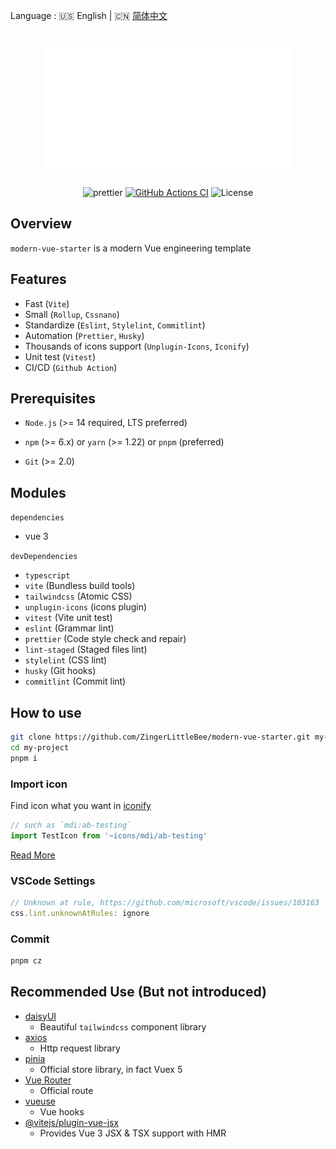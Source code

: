 Language : 🇺🇸 English | 🇨🇳 [简体中文](./README.zh-CN.md)

<h1 align="center">
  <img src="header.svg" width="400" height="200"></img>
</h1>
<div align="center">

  ![prettier](https://img.shields.io/badge/code_style-prettier-ff69b4.svg?style=flat-square)
  [![GitHub Actions CI](https://img.shields.io/github/workflow/status/ZingerLittleBee/modern-vue-starter/Test%20CI?style=flat-square)](https://github.com/ZingerLittleBee/modern-vue-starter/actions)
  ![License](https://img.shields.io/github/license/ZingerLittleBee/modern-vue-starter?style=flat-square)

</div>

## Overview
`modern-vue-starter` is a modern Vue engineering template

## Features
- Fast (`Vite`)
- Small (`Rollup`, `Cssnano`)
- Standardize (`Eslint`, `Stylelint`, `Commitlint`)
- Automation (`Prettier`, `Husky`)
- Thousands of icons support (`Unplugin-Icons`, `Iconify`)
- Unit test (`Vitest`)
- CI/CD (`Github Action`)

## Prerequisites
- `Node.js` (>= 14 required, LTS preferred)

- `npm` (>= 6.x) or `yarn` (>= 1.22) or `pnpm` (preferred)

- `Git` (>= 2.0)

## Modules
`dependencies`
- vue 3

`devDependencies`
- `typescript`
- `vite` (Bundless build tools)
- `tailwindcss` (Atomic CSS)
- `unplugin-icons` (icons plugin)
- `vitest` (Vite unit test)
- `eslint` (Grammar lint)
- `prettier` (Code style check and repair)
- `lint-staged` (Staged files lint)
- `stylelint` (CSS lint)
- `husky` (Git hooks)
- `commitlint` (Commit lint)

## How to use
```bash
git clone https://github.com/ZingerLittleBee/modern-vue-starter.git my-project
cd my-project
pnpm i
```

### Import icon
Find icon what you want in [iconify](https://icon-sets.iconify.design/)
```typescript
// such as `mdi:ab-testing`
import TestIcon from '~icons/mdi/ab-testing'
```
[Read More](https://github.com/antfu/unplugin-icons)

### VSCode Settings
```js
// Unknown at rule, https://github.com/microsoft/vscode/issues/103163
css.lint.unknownAtRules: ignore
```

### Commit
```bash
pnpm cz
```

## Recommended Use (But not introduced)
- [daisyUI](https://github.com/saadeghi/daisyui)
  - Beautiful `tailwindcss` component library
- [axios](https://axios-http.com/)
  - Http request library
- [pinia](https://pinia.vuejs.org/)
  - Official store library, in fact Vuex 5
- [Vue Router](https://router.vuejs.org/zh/)
  - Official route
- [vueuse](https://vueuse.org/)
  - Vue hooks
- [@vitejs/plugin-vue-jsx](https://github.com/vitejs/vite/tree/main/packages/plugin-vue-jsx)
  - Provides Vue 3 JSX & TSX support with HMR
